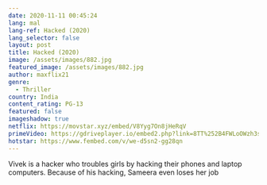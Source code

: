 ```yaml
---
date: 2020-11-11 00:45:24
lang: mal
lang-ref: Hacked (2020)
lang_selector: false
layout: post
title: Hacked (2020)
image: /assets/images/882.jpg
featured_image: /assets/images/882.jpg
author: maxflix21
genre:
  - Thriller
country: India
content_rating: PG-13
featured: false
imageshadow: true
netflix: https://movstar.xyz/embed/V8Yyg7On8jHeRqV
primeVideo: https://gdriveplayer.io/embed2.php?link=8TT%252B4FWLoOWzh3s0GfBUIAKIPtbXDaTb437Pq5mTHqwuKbyhrfmstHobvasFmDZv55ppY48t8OwXzJ7NRuicJWmVFgNz2vZOGN74kxYHCv3ET3cfQwfoGrQwBfsdNWghCZlQNtF%252BQ4yMLie9CJmrUkSv97A9K8VGdlMg9K0Rr9ZIZxhwguTlDRPB4VxM8yNcE%253D
hotstar: https://www.fembed.com/v/we-d5sn2-gg28qn
---
```

Vivek is a hacker who troubles girls by hacking their phones and laptop computers. Because of his hacking, Sameera even loses her job
